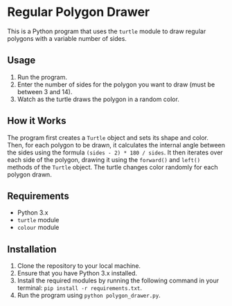 # Regular Polygon Drawer

This is a Python program that uses the `turtle` module to draw regular polygons with a variable number of sides.

## Usage

1. Run the program.
2. Enter the number of sides for the polygon you want to draw (must be between 3 and 14).
3. Watch as the turtle draws the polygon in a random color.

## How it Works

The program first creates a `Turtle` object and sets its shape and color. Then, for each polygon to be drawn, it calculates the internal angle between the sides using the formula `(sides - 2) * 180 / sides`. It then iterates over each side of the polygon, drawing it using the `forward()` and `left()` methods of the `Turtle` object. The turtle changes color randomly for each polygon drawn.

## Requirements

- Python 3.x
- `turtle` module
- `colour` module

## Installation

1. Clone the repository to your local machine.
2. Ensure that you have Python 3.x installed.
3. Install the required modules by running the following command in your terminal: `pip install -r requirements.txt`.
4. Run the program using `python polygon_drawer.py`.


